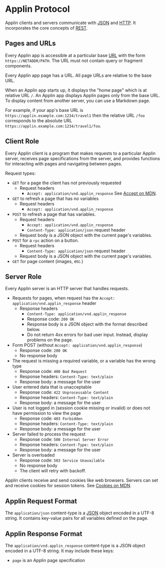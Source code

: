 #  Applin Protocol

Applin clients and servers communicate with [JSON](https://en.wikipedia.org/wiki/JSON) and 
[HTTP](https://en.wikipedia.org/wiki/HTTP).
It incorporates the core concepts of [REST](https://en.wikipedia.org/wiki/Representational_state_transfer).

## Pages and URLs
Every Applin app is accessible at a particular base [URL](https://en.wikipedia.org/wiki/URL)
with the form `https://NETADDR/PATH`.
The URL must not contain query or fragment components.

Every Applin app page has a URL.  All page URLs are relative to the base URL.

When an Applin app starts up, it displays the "home page" which is at relative URL `/`.
An Applin app displays Applin pages only from the base URL.
To display content from another server, you can use a Markdown page.

For example, if your app's base URL is `https://applin.example.com:1234/travel1`
then the relative URL `/foo` corresponds to the absolute URL `https://applin.example.com:1234/travel1/foo`.

## Client Role
Every Applin client is a program that makes requests to a particular Applin server,
receives page specifications from the server,
and provides functions for interacting with pages and navigating between pages.

Request types:
- `GET` for a page the client has not previously requested
  - Request headers
    - `Accept: application/vnd.applin_response`
      See [Accept on MDN](https://developer.mozilla.org/docs/Web/HTTP/Headers/Accept).
- `GET` to refresh a page that has no variables
  - Request headers
    - `Accept: application/vnd.applin_response`
- `POST` to refresh a page that has variables.
  - Request headers
    - `Accept: application/vnd.applin_response`
    - `Content-Type: application/json` request header
  - Request body is a JSON object with the current page's variables.
- `POST` for a `rpc` action on a button.
  - Request headers
    - `Content-Type: application/json` request header
  - Request body is a JSON object with the current page's variables.
- `GET` for page content (images, etc.)

## Server Role
Every Applin server is an HTTP server that handles requests.
- Requests for pages, when request has the `Accept: application/vnd.applin_response` header
  - Response headers
    - `Content-Type: application/vnd.applin_response`
    - Response code: `200 OK`
    - Response body is a JSON object with the format described below.
    - Do not return 4xx errors for bad user input.  Instead, display problems on the page.
- Form POST (without `Accept: application/vnd.applin_response`)
  - Response code: `200 OK`
  - No response body
- The request is missing a required variable, or a variable has the wrong type
  - Response code: `400 Bad Request`
  - Response headers: `Content-Type: text/plain`
  - Response body: a message for the user
- User entered data that is unacceptable
  - Response code: `422 Unprocessable Content`
  - Response headers: `Content-Type: text/plain`
  - Response body: a message for the user
- User is not logged in (session cookie missing or invalid) or does not have permission to view the page
  - Response code: `403 Forbidden`
  - Response headers: `Content-Type: text/plain`
  - Response body: a message for the user
- Server failed to process the request
  - Response code: `500 Internal Server Error`
  - Response headers: `Content-Type: text/plain`
  - Response body: a message for the user
- Server is overloaded
  - Response code: `503 Service Unavailable`
  - No response body 
  - The client will retry with backoff.

Applin clients receive and send cookies like web browsers.
Servers can set and receive cookies for session tokens.
See [Cookies on MDN](https://developer.mozilla.org/docs/Web/HTTP/Cookies).

## Applin Request Format
The `application/json` content-type is a
[JSON](https://developer.mozilla.org/en-US/docs/Learn/JavaScript/Objects/JSON) object encoded in a UTF-8 string.
It contains key-value pairs for all variables defined on the page.

## Applin Response Format
The `application/vnd.applin_response` content-type is a JSON object encoded in a UTF-8 string.
It may include these keys:
- `page` is an Applin page specification
